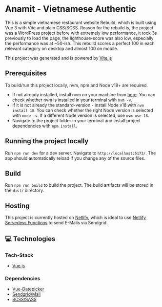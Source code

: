 # Anamit - Vietnamese Authentic

This is a simple vietnamese restaurant website Rebuild, which is built using Vue 3 with Vite and plain CSS/SCSS. Reason for the rebuild is, the project was a WordPress project before with extremely low performance, it took 3s previously to load the page, the lighthouse-score was also low, especially the performance was at ~50-ish. This rebuild scores a perfect 100 in each relevant category on desktop and almost 100 on mobile.

This project was generated and is powered by [Vite.js](https://vitejs.dev/)

## Prerequisites

To build/run this project locally, nvm, npm and Node v18+ are required.

- If not already installed, install nvm on your machine from [here](https://github.com/nvm-sh/nvm). You can check whether nvm is installed in your terminal with `nvm -v`.
- If it is not already the standard-version - install Node v18 with `nvm install 18`. You can check whether the right Node version is selected with `node -v`. If a different Node version is selected, use `nvm use 18`.
- Navigate to the project folder in your terminal and install project dependencies with `npm install`.

## Running the project locally

Run `npm run dev` for a dev server. Navigate to `http://localhost:5173/`. The app should automatically reload if you change any of the source files.

## Build

Run `npm run build` to build the project. The build artifacts will be stored in the `dist/` directory.

## Hosting
This project is currently hosted on [Netlify](https://www.netlify.com/), which is ideal to use [Netlify Serverless Functions](https://www.netlify.com/platform/core/functions/) to send E-Mails via Sendgrid.

## 💻 Technologies

### Tech-Stack

- [Vue.js](https://vuejs.org/)

### Dependencies

- [Vue-Datepicker](https://vue3datepicker.com/)
- [Sendgrid/Mail](https://sendgrid.com/en-us)
- [SCSS/SASS](https://sass-lang.com/)

